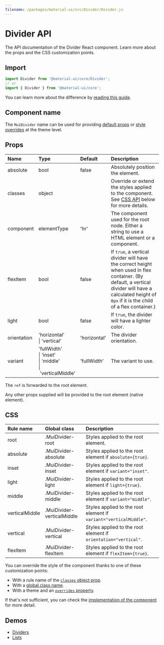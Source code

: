 ```yaml
---
filename: /packages/material-ui/src/Divider/Divider.js
---
```


<!--- This documentation is automatically generated, do not try to edit it. -->

# Divider API

<p class="description">The API documentation of the Divider React component. Learn more about the props and the CSS customization points.</p>

## Import

```js
import Divider from '@material-ui/core/Divider';
// or
import { Divider } from '@material-ui/core';
```

You can learn more about the difference by [reading this guide](/guides/minimizing-bundle-size/).



## Component name

The `MuiDivider` name can be used for providing [default props](/customization/globals/#default-props) or [style overrides](/customization/globals/#css) at the theme level.

## Props

| Name | Type | Default | Description |
|:-----|:-----|:--------|:------------|
| <span class="prop-name">absolute</span> | <span class="prop-type">bool</span> | <span class="prop-default">false</span> | Absolutely position the element. |
| <span class="prop-name">classes</span> | <span class="prop-type">object</span> |  | Override or extend the styles applied to the component. See [CSS API](#css) below for more details. |
| <span class="prop-name">component</span> | <span class="prop-type">elementType</span> | <span class="prop-default">'hr'</span> | The component used for the root node. Either a string to use a HTML element or a component. |
| <span class="prop-name">flexItem</span> | <span class="prop-type">bool</span> | <span class="prop-default">false</span> | If `true`, a vertical divider will have the correct height when used in flex container. (By default, a vertical divider will have a calculated height of `0px` if it is the child of a flex container.) |
| <span class="prop-name">light</span> | <span class="prop-type">bool</span> | <span class="prop-default">false</span> | If `true`, the divider will have a lighter color. |
| <span class="prop-name">orientation</span> | <span class="prop-type">'horizontal'<br>&#124;&nbsp;'vertical'</span> | <span class="prop-default">'horizontal'</span> | The divider orientation. |
| <span class="prop-name">variant</span> | <span class="prop-type">'fullWidth'<br>&#124;&nbsp;'inset'<br>&#124;&nbsp;'middle'<br>&#124;&nbsp;'verticalMiddle'</span> | <span class="prop-default">'fullWidth'</span> | The variant to use. |

The `ref` is forwarded to the root element.

Any other props supplied will be provided to the root element (native element).

## CSS

| Rule name | Global class | Description |
|:-----|:-------------|:------------|
| <span class="prop-name">root</span> | <span class="prop-name">.MuiDivider-root</span> | Styles applied to the root element.
| <span class="prop-name">absolute</span> | <span class="prop-name">.MuiDivider-absolute</span> | Styles applied to the root element if `absolute={true}`.
| <span class="prop-name">inset</span> | <span class="prop-name">.MuiDivider-inset</span> | Styles applied to the root element if `variant="inset"`.
| <span class="prop-name">light</span> | <span class="prop-name">.MuiDivider-light</span> | Styles applied to the root element if `light={true}`.
| <span class="prop-name">middle</span> | <span class="prop-name">.MuiDivider-middle</span> | Styles applied to the root element if `variant="middle"`.
| <span class="prop-name">verticalMiddle</span> | <span class="prop-name">.MuiDivider-verticalMiddle</span> | Styles applied to the root element if `variant="verticalMiddle"`.
| <span class="prop-name">vertical</span> | <span class="prop-name">.MuiDivider-vertical</span> | Styles applied to the root element if `orientation="vertical"`.
| <span class="prop-name">flexItem</span> | <span class="prop-name">.MuiDivider-flexItem</span> | Styles applied to the root element if `flexItem={true}`.

You can override the style of the component thanks to one of these customization points:

- With a rule name of the [`classes` object prop](/customization/components/#overriding-styles-with-classes).
- With a [global class name](/customization/components/#overriding-styles-with-global-class-names).
- With a theme and an [`overrides` property](/customization/globals/#css).

If that's not sufficient, you can check the [implementation of the component](https://github.com/mui-org/material-ui/blob/master/packages/material-ui/src/Divider/Divider.js) for more detail.

## Demos

- [Dividers](/components/dividers/)
- [Lists](/components/lists/)

